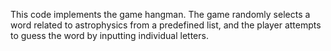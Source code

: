 This code implements the game hangman. The game randomly selects a word related to astrophysics from a predefined list, and the player attempts to guess the word by inputting individual letters. 
